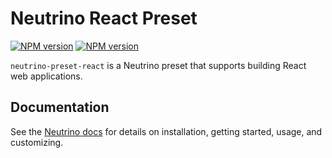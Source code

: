 # Neutrino React Preset
[![NPM version][npm-image]][npm-url] [![NPM version][npm-downloads]][npm-url]

`neutrino-preset-react` is a Neutrino preset that supports building React web applications.

## Documentation

See the [Neutrino docs](https://neutrino.js.org/presets/neutrino-preset-react/)
for details on installation, getting started, usage, and customizing.

[npm-image]: https://img.shields.io/npm/v/neutrino-preset-react.svg
[npm-downloads]: https://img.shields.io/npm/dt/neutrino-preset-react.svg
[npm-url]: https://npmjs.org/package/neutrino-preset-react
